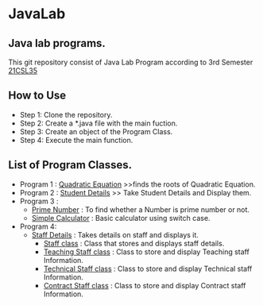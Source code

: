 # JavaLab

## Java lab programs.

This git repository consist of Java Lab Program according to 3rd Semester [21CSL35](https://vtu.ac.in/pdf/2021syll/cssyll.pdf)

## How to Use
 - Step 1: Clone the repository.
 - Step 2: Create a *.java file with the main fuction.
 - Step 3: Create an object of the Program Class.
 - Step 4: Execute the main function.

## List of Program Classes.

 - Program 1 : [Quadratic Equation](Quad.java) >>finds the roots of Quadratic Equation.
 - Program 2 : [Student Details](StdDet.java) >> Take Student Details and Display them.
 - Program 3 : 
   - [Prime Number](PrmNum.java) : To find whether a Number is prime number or not.
   - [Simple Calculator](SimCal.java) : Basic calculator using switch case.
 - Program 4:
   - [Staff Details](StaffDet.java) : Takes details on staff and displays it.
     - [Staff class](Staff.java) : Class that stores and displays staff details.
     - [Teaching Staff class](TeachStf.java) : Class to store and display Teaching staff Information.
     - [Technical Staff class](TechStf.java) : Class to store and display Technical staff Information.
     - [Contract Staff class](CntrctStf.java) : Class to store and display Contract staff Information.